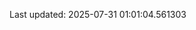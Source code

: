 <!-- lastfm -->
<p align="center"></p>

<!--START_SECTION:last-updated-->
Last updated: 2025-07-31 01:01:04.561303
<!--END_SECTION:last-updated-->